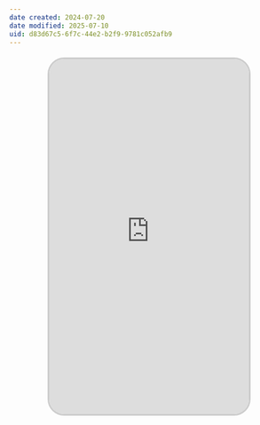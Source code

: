```yaml
---
date created: 2024-07-20
date modified: 2025-07-10
uid: d83d67c5-6f7c-44e2-b2f9-9781c052afb9
---
```

<iframe src="https://v3-web.douyinvod.com/21f4a1a5b60a39e6fe9cb3e9b43067ae/669bb60c/video/tos/cn/tos-cn-ve-15c001-alinc2/ocL6eymM4ANVBFRAIQpmr7gCEEieRsxeBr0AgG/?a=6383&ch=26&cr=3&dr=0&lr=all&cd=0%7C0%7C0%7C3&cv=1&br=1720&bt=1720&cs=0&ds=4&ft=pEaFx4hZffPdHK~2N12NvAq-antLjrKZb8d.RkaTYCWjljVhWL6&mime_type=video_mp4&qs=0&rc=Ojk5NzhoN2g5NzM1PGZnN0BpamtraG45cmxtczMzNGkzM0BfMDFjY2JeXjAxXi0xM14vYSNiXmcyMmQ0YmxgLS1kLS9zcw%3D%3D&btag=80000e00028000&cquery=100w_100B_100x_100z_100o&dy_q=1721469856&feature_id=46a7bb47b4fd1280f3d3825bf2b29388&l=20240720180416EAB5F09B820E4E6A77DC" allowfullscreen="true" style="border-radius: 30px; overflow: hidden; border: 3px solid #ccc; width: 360px; height: 640px; display: block; margin: 20px auto; aspect-ratio: 9 / 16;" frameborder="0"></iframe>
